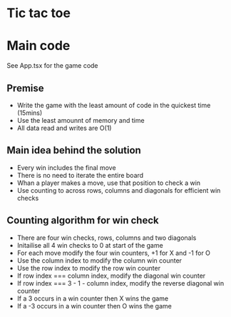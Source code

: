 # Tic tac toe

# Main code

See App.tsx for the game code

## Premise

* Write the game with the least amount of code in the quickest time (15mins)
* Use the least amounnt of memory and time
* All data read and writes are O(1)

## Main idea behind the solution

* Every win includes the final move
* There is no need to iterate the entire board
* Whan a player makes a move, use that position to check a win
* Use counting to across rows, columns and diagonals for efficient win checks

## Counting algorithm for win check

* There are four win checks, rows, columns and two diagonals
* Initailise all 4 win checks to 0 at start of the game
* For each move modify the four win counters, +1 for X and -1 for O
* Use the column index to modify the column win counter
* Use the row index to modify the row win counter
* If row index === column index, modify the diagonal win counter
* If row index === 3 - 1 - column index, modify the reverse diagonal win counter
* If a 3 occurs in a win counter then X wins the game
* If a -3 occurs in a win counter then O wins the game
